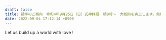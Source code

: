 ```yaml
---
draft: false
title: 朝拝のご案内　令和4年9月25日（日）氏神拝殿　朝8時〜　大祓詞を奏上します。無料。申込不要。
date: 2022-09-04 17:12:14 +0900
---
```

Let us build up a world with love !